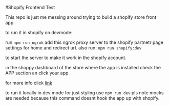 #Shopify Frontend Test

This repo is just me messing around trying to build a shopify store front app.

to run it in shopify on devmode:

run `npm run ngrok`
add this ngrok proxy server to the shopify partnetr page settings for home and redirect url.
also run:
`npm run shopify:dev`

to start the server to make it work in the shopify account.

in the shoppy dashboard of the store where the app is installed check the APP section an click your app.

for more info click [link]('https://shopify.dev/tutorials/build-a-shopify-app-with-node-and-reac')

to run it locally in dev mode for just styling use `npm run dev`
pls note mocks are needed because this command doesnt hook the app up with shopify.
